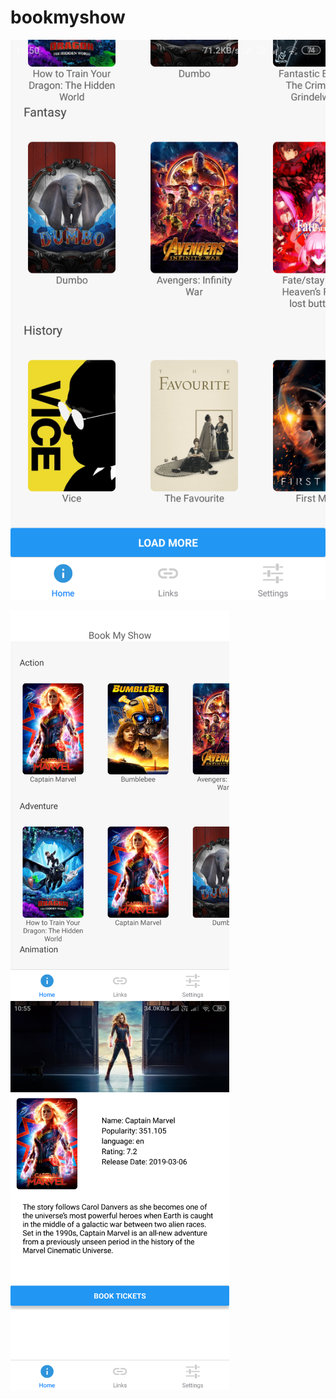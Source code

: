 # bookmyshow


![Landing page alt](./a.png?raw=true "Landing Page")



<p >
  <img src="./b.png" width="350" title="hover text">
  <img src="./c.png" width="350" alt="accessibility text">
</p>
